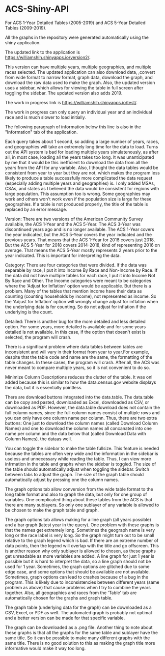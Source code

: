 # ACS-Shiny-API

For ACS 1-Year Detailed Tables (2005-2019) and ACS 5-Year Detailed Tables (2009-2019).

All the graphs in the repository were generated automatically using the shiny application.

The updated link to the application is https://williamshih.shinyapps.io/version2/.

This version can have multiple years, multiple geographies, and multiple races selected. The updated 
application can also download data, ,convert from wide format to narrow format, graph data, download the graph, and download the raw data used to make the graph.
Also, the updated version uses a sidebar, which allows for viewing the table in full screen after toggling the sidebar.
The updated version also adds 2019.

The work in progress link is https://williamshih.shinyapps.io/test/.

The work in progress can only query an individual year and an individual race and is much slower to load initially.

The following paragraph of information below this line is also in the "Information" tab of the application.

 Each query takes about 1 second, so adding a large number of years, races, and 
        geographies will take an extremely long time for the data to load. Turns out 
        the API system is bad for loading multiple years simulatenously, as after 
        all, in most case, loading all the years takes too long. It was unanticipated by me
        that it would be this inefficient to download the data from all the years from 
        the API for any variable. Also, I thought the data tables would be 
        consistent from year to year but they are not, which makes the program 
        less likely to produce a table successfully more complicated the data request (especially 
        adding multiple years and geographies) is. I only added MSAs, CSAs, and states
        as I believed the data would be consistent for regions
        with large population. This assumption too is wrong. Some geographies may work
        and others won't work even if the population size is large for these geographies.
        If a table is not produced properly, the title of the table is replaced by an error message.
    
Version: There are two versions of the American Community Survey 
        available, the ACS 1-Year and the ACS 5-Year. The ACS 3-Year
        was discontinued years ago and is no longer available. The ACS 
        1-Year covers the year indicated, but the ACS 5-Year covers 
        the year indicated and the previous years. That means that 
        the ACS 1-Year for 2018 covers just 2018. But the ACS 5-Year 
        for 2018 covers 2014-2018, kind of representing 2016 on average.
        That means the ACS 5-Year mostly represents 2 years prior
        to the year indicated. This is important for interpreting the data.
        
Category: There are four categories that were divided. If the 
        data was separable by race, I put it into Income By Race
        and Non-Income by Race. If the data did not have multiple tables
        for each race, I put it into Income Not By Race and Other.
        The Income categories were meant to be categories where 
        the 'Adjust for Inflation' option would be applicable. But there is a 
        problem. Many of the tables that mention income have their data 
        as counting (counting households by income), not represented as income.
        So the 'Adjust for Inflation' option will wrongly change adjust
        for inflation when the underlying data is for counting. So
        do not adjust for inflation if the underlying is the count.
        
  Detailed: There is another bug for the more detailed and less detailed
        option. For some years, more detailed is available and for some
        years detailed is not available. In this case, if the option 
        that doesn't exist is selected, the program will crash.
        
  There is a significant problem where data tables between
        tables are inconsistent and will vary in their format from year
        to year.For example, despite that the table code and name are the same,
        the formatting of the table changes. In these cases, the program will crash.
        After all, the ACS was never meant to compare multiple years, so
        it is not convenient to do so.
        
   Minimize Column Descriptions reduces the clutter of the table.
        It was onl added because this is similar to how the data.census.gov
        website displays the data, but it is essentially pointless.
        
  There are download buttons integrated into the data.table.
        The data.table can be copy and pasted, downloaded as Excel,
        downloaded as CSV, or downloaded as PDF. However,
        the data.table download does not contain the full column names,
        since the full column names consist of multiple rows and 
        you can only have one column name per column. Thus, there 
        are two extra buttons: One just to download the column names
        (called Download Column Names)
        and one to download the column names all concanated into
        one name per column and the data below that (called Download Data with Column Names).
        the dataas well.
        
   You can toggle the sidebar to make the table fullsize. This feature
        is needed because the tables are often very wide and the 
        information in the sidebar is useless and unnecessary while reading 
        the table. Thus, I can view more infrmation in the table and graphs when the sidebar
        is toggled. The size of the table should automatically adjust when 
        toggling the sidebar. Switch between tabs to adjust the graph. 
        The size of the graph table should automatically
        adjust by pressing one the column names.
        
   The graph options tab allow conversion from the wide table format 
        to the long table format and also to 
        graph the data, but only for one group of variables.
        One complicated thing about these tables from the ACS is that 
        there are many sublayers. So only one sublayer of any 
        variable is allowed to be chosen to make the graph table and graph.
        
   The graph options tab allows making for a line graph (all years possible)
        and a bar graph (latest year in the query). One problem with
        these graphs is that the names get extremely long.
        Sometimes the geograph name is very long or the race label is very long.
        So the graph might turn out to be small relative to the graph legend
        which is bad. If there are an extreme number of data points,
        then the legend will overlap with the title and go offscreen.
        This is another reason why only sublayer is allowed to chosen,
        as these graphs get unreadable as more variables are added.
        A line graph for just 1 year is possible but it is hard to interpret
        the data, so a line graph should not be used for 1 year.
        Sometimes, the graph options are glitched due to some edge case,
        and some options that should be available are not available.
        Sometimes, graph options can lead to crashes because of a bug in
        the program. This is likely due to inconsistencies between different 
        years (same problem as above) that cause problems when I try to 
        combine the years together. Also, all geographies and races from the 
        'Table' tab are automatically chosen for the graphs and graph table.
        
   The graph table (underlying data for the graph) can be downloaded
        as a CSV, Excel, or PDF as well. The automated graph is probably
        not optimal and a better version can be made for that specific variable.
        
  The graph can be downloaded as a .png file. Another thing to
        note about these graphs is that all the graphs for the same
        table and sublayer have the same title. So it can be possible
        to make many different graphs with the same title. There 
        is no good solution to this as making the graph title more
        informative would make it way too long.

